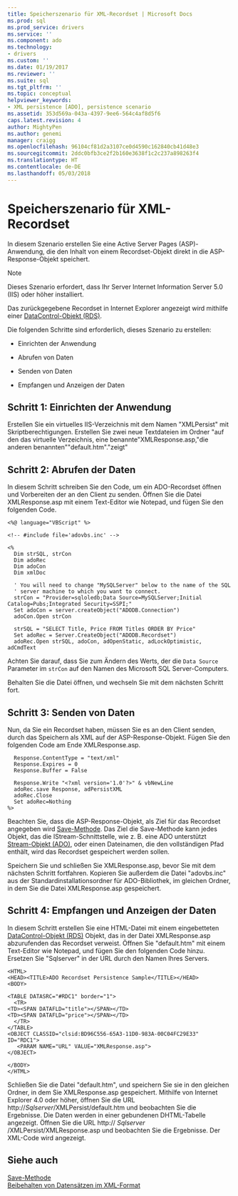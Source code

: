 ```yaml
---
title: Speicherszenario für XML-Recordset | Microsoft Docs
ms.prod: sql
ms.prod_service: drivers
ms.service: ''
ms.component: ado
ms.technology:
- drivers
ms.custom: ''
ms.date: 01/19/2017
ms.reviewer: ''
ms.suite: sql
ms.tgt_pltfrm: ''
ms.topic: conceptual
helpviewer_keywords:
- XML persistence [ADO], persistence scenario
ms.assetid: 353d569a-043a-4397-9ee6-564c4af8d5f6
caps.latest.revision: 4
author: MightyPen
ms.author: genemi
manager: craigg
ms.openlocfilehash: 96104cf81d2a3107ce0d4590c162840cb41d48e3
ms.sourcegitcommit: 2ddc0bfb3ce2f2b160e3638f1c2c237a898263f4
ms.translationtype: HT
ms.contentlocale: de-DE
ms.lasthandoff: 05/03/2018
---
```

# <a name="xml-recordset-persistence-scenario"></a>Speicherszenario für XML-Recordset
In diesem Szenario erstellen Sie eine Active Server Pages (ASP)-Anwendung, die den Inhalt von einem Recordset-Objekt direkt in die ASP-Response-Objekt speichert.  
  
> [!NOTE]
>  Dieses Szenario erfordert, dass Ihr Server Internet Information Server 5.0 (IIS) oder höher installiert.  
  
 Das zurückgegebene Recordset in Internet Explorer angezeigt wird mithilfe einer [DataControl-Objekt (RDS)](../../../ado/reference/rds-api/datacontrol-object-rds.md).  
  
 Die folgenden Schritte sind erforderlich, dieses Szenario zu erstellen:  
  
-   Einrichten der Anwendung  
  
-   Abrufen von Daten  
  
-   Senden von Daten  
  
-   Empfangen und Anzeigen der Daten  
  
## <a name="step-1-set-up-the-application"></a>Schritt 1: Einrichten der Anwendung  
 Erstellen Sie ein virtuelles IIS-Verzeichnis mit dem Namen "XMLPersist" mit Skriptberechtigungen. Erstellen Sie zwei neue Textdateien im Ordner "auf den das virtuelle Verzeichnis, eine benannte"XMLResponse.asp,"die anderen benannten""default.htm"."zeigt"  
  
## <a name="step-2-get-the-data"></a>Schritt 2: Abrufen der Daten  
 In diesem Schritt schreiben Sie den Code, um ein ADO-Recordset öffnen und Vorbereiten der an den Client zu senden. Öffnen Sie die Datei XMLResponse.asp mit einem Text-Editor wie Notepad, und fügen Sie den folgenden Code.  
  
```  
<%@ language="VBScript" %>  
  
<!-- #include file='adovbs.inc' -->  
  
<%  
  Dim strSQL, strCon  
  Dim adoRec   
  Dim adoCon   
  Dim xmlDoc   
  
  ' You will need to change "MySQLServer" below to the name of the SQL   
  ' server machine to which you want to connect.  
  strCon = "Provider=sqloledb;Data Source=MySQLServer;Initial Catalog=Pubs;Integrated Security=SSPI;"  
  Set adoCon = server.createObject("ADODB.Connection")  
  adoCon.Open strCon  
  
  strSQL = "SELECT Title, Price FROM Titles ORDER BY Price"  
  Set adoRec = Server.CreateObject("ADODB.Recordset")  
  adoRec.Open strSQL, adoCon, adOpenStatic, adLockOptimistic, adCmdText  
```  
  
 Achten Sie darauf, dass Sie zum Ändern des Werts, der die `Data Source` Parameter im `strCon` auf den Namen des Microsoft SQL Server-Computers.  
  
 Behalten Sie die Datei öffnen, und wechseln Sie mit dem nächsten Schritt fort.  
  
## <a name="step-3-send-the-data"></a>Schritt 3: Senden von Daten  
 Nun, da Sie ein Recordset haben, müssen Sie es an den Client senden, durch das Speichern als XML auf der ASP-Response-Objekt. Fügen Sie den folgenden Code am Ende XMLResponse.asp.  
  
```  
  Response.ContentType = "text/xml"  
  Response.Expires = 0  
  Response.Buffer = False  
  
  Response.Write "<?xml version='1.0'?>" & vbNewLine  
  adoRec.save Response, adPersistXML  
  adoRec.Close  
  Set adoRec=Nothing  
%>  
```  
  
 Beachten Sie, dass die ASP-Response-Objekt, als Ziel für das Recordset angegeben wird [Save-Methode](../../../ado/reference/ado-api/save-method.md). Das Ziel die Save-Methode kann jedes Objekt, das die IStream-Schnittstelle, wie z. B. eine ADO unterstützt [Stream-Objekt (ADO)](../../../ado/reference/ado-api/stream-object-ado.md), oder einen Dateinamen, die den vollständigen Pfad enthält, wird das Recordset gespeichert werden sollen.  
  
 Speichern Sie und schließen Sie XMLResponse.asp, bevor Sie mit dem nächsten Schritt fortfahren. Kopieren Sie außerdem die Datei "adovbs.inc" aus der Standardinstallationsordner für ADO-Bibliothek, im gleichen Ordner, in dem Sie die Datei XMLResponse.asp gespeichert.  
  
## <a name="step-4-receive-and-display-the-data"></a>Schritt 4: Empfangen und Anzeigen der Daten  
 In diesem Schritt erstellen Sie eine HTML-Datei mit einem eingebetteten [DataControl-Objekt (RDS)](../../../ado/reference/rds-api/datacontrol-object-rds.md) Objekt, das in der Datei XMLResponse.asp abzurufenden das Recordset verweist. Öffnen Sie "default.htm" mit einem Text-Editor wie Notepad, und fügen Sie den folgenden Code hinzu. Ersetzen Sie "Sqlserver" in der URL durch den Namen Ihres Servers.  
  
```  
<HTML>  
<HEAD><TITLE>ADO Recordset Persistence Sample</TITLE></HEAD>  
<BODY>  
  
<TABLE DATASRC="#RDC1" border="1">  
  <TR>  
<TD><SPAN DATAFLD="title"></SPAN></TD>  
<TD><SPAN DATAFLD="price"></SPAN></TD>  
  </TR>  
</TABLE>  
<OBJECT CLASSID="clsid:BD96C556-65A3-11D0-983A-00C04FC29E33" ID="RDC1">  
   <PARAM NAME="URL" VALUE="XMLResponse.asp">  
</OBJECT>  
  
</BODY>  
</HTML>  
```  
  
 Schließen Sie die Datei "default.htm", und speichern Sie sie in den gleichen Ordner, in dem Sie XMLResponse.asp gespeichert. Mithilfe von Internet Explorer 4.0 oder höher, öffnen Sie die URL http://*Sqlserver*/XMLPersist/default.htm und beobachten Sie die Ergebnisse. Die Daten werden in einer gebundenen DHTML-Tabelle angezeigt. Öffnen Sie die URL http:// *Sqlserver* /XMLPersist/XMLResponse.asp und beobachten Sie die Ergebnisse. Der XML-Code wird angezeigt.  
  
## <a name="see-also"></a>Siehe auch  
 [Save-Methode](../../../ado/reference/ado-api/save-method.md)   
 [Beibehalten von Datensätzen im XML-Format](../../../ado/guide/data/persisting-records-in-xml-format.md)
